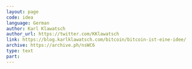 ```yaml
---
layout: page
code: idea
language: German
author: Karl Klawatsch
author_url: https://twitter.com/KKlawatsch
link: https://blog.karlklawatsch.com/bitcoin/bitcoin-ist-eine-idee/
archive: https://archive.ph/nsWC6
type: text
part: 
---
```

